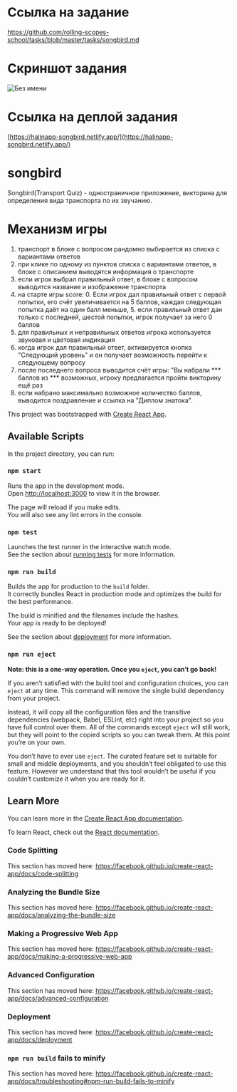 # Ссылка на задание
https://github.com/rolling-scopes-school/tasks/blob/master/tasks/songbird.md

# Скриншот задания
![Без имени](https://user-images.githubusercontent.com/55688514/91472769-9b87c880-e8a0-11ea-90d0-fde48a1d8dcc.jpg)

# Ссылка на деплой задания
[https://halinapp-songbird.netlify.app/](https://halinapp-songbird.netlify.app/)

# songbird
Songbird(Transport Quiz) - одностраничное приложение, викторина для определения вида транспорта по их звучанию.

# Механизм игры

1. транспорт в блоке с вопросом рандомно выбирается из списка с вариантами ответов
2. при клике по одному из пунктов списка с вариантами ответов, в блоке с описанием выводятся информация о транспорте
3. если игрок выбрал правильный ответ, в блоке с вопросом выводится название и изображение транспорта
4. на старте игры score: 0. Если игрок дал правильный ответ с первой попытки, его счёт увеличивается на 5 баллов, каждая следующая попытка даёт на один балл меньше, 5. если правильный ответ дан только с последней, шестой попытки, игрок получает за него 0 баллов
6. для правильных и неправильных ответов игрока используется звуковая и цветовая индикация
7. когда игрок дал правильный ответ, активируется кнопка "Следующий уровень" и он получает возможность перейти к следующему вопросу
8. после последнего вопроса выводится счёт игры: "Вы набрали *** баллов из *** возможных, игроку предлагается пройти викторину ещё раз
9. если набрано максимально возможное количество баллов, выводится поздравление и ссылка на "Диплом знатока".

This project was bootstrapped with [Create React App](https://github.com/facebook/create-react-app).

## Available Scripts

In the project directory, you can run:

### `npm start`

Runs the app in the development mode.<br />
Open [http://localhost:3000](http://localhost:3000) to view it in the browser.

The page will reload if you make edits.<br />
You will also see any lint errors in the console.

### `npm test`

Launches the test runner in the interactive watch mode.<br />
See the section about [running tests](https://facebook.github.io/create-react-app/docs/running-tests) for more information.

### `npm run build`

Builds the app for production to the `build` folder.<br />
It correctly bundles React in production mode and optimizes the build for the best performance.

The build is minified and the filenames include the hashes.<br />
Your app is ready to be deployed!

See the section about [deployment](https://facebook.github.io/create-react-app/docs/deployment) for more information.

### `npm run eject`

**Note: this is a one-way operation. Once you `eject`, you can’t go back!**

If you aren’t satisfied with the build tool and configuration choices, you can `eject` at any time. This command will remove the single build dependency from your project.

Instead, it will copy all the configuration files and the transitive dependencies (webpack, Babel, ESLint, etc) right into your project so you have full control over them. All of the commands except `eject` will still work, but they will point to the copied scripts so you can tweak them. At this point you’re on your own.

You don’t have to ever use `eject`. The curated feature set is suitable for small and middle deployments, and you shouldn’t feel obligated to use this feature. However we understand that this tool wouldn’t be useful if you couldn’t customize it when you are ready for it.

## Learn More

You can learn more in the [Create React App documentation](https://facebook.github.io/create-react-app/docs/getting-started).

To learn React, check out the [React documentation](https://reactjs.org/).

### Code Splitting

This section has moved here: https://facebook.github.io/create-react-app/docs/code-splitting

### Analyzing the Bundle Size

This section has moved here: https://facebook.github.io/create-react-app/docs/analyzing-the-bundle-size

### Making a Progressive Web App

This section has moved here: https://facebook.github.io/create-react-app/docs/making-a-progressive-web-app

### Advanced Configuration

This section has moved here: https://facebook.github.io/create-react-app/docs/advanced-configuration

### Deployment

This section has moved here: https://facebook.github.io/create-react-app/docs/deployment

### `npm run build` fails to minify

This section has moved here: https://facebook.github.io/create-react-app/docs/troubleshooting#npm-run-build-fails-to-minify
